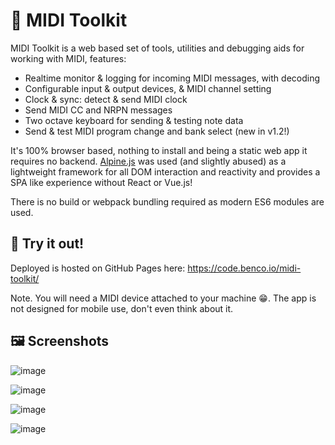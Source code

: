 # 🎹 MIDI Toolkit

MIDI Toolkit is a web based set of tools, utilities and debugging aids for working with MIDI, features:

- Realtime monitor & logging for incoming MIDI messages, with decoding
- Configurable input & output devices, & MIDI channel setting
- Clock & sync: detect & send MIDI clock
- Send MIDI CC and NRPN messages
- Two octave keyboard for sending & testing note data
- Send & test MIDI program change and bank select (new in v1.2!)

It's 100% browser based, nothing to install and being a static web app it requires no backend. [Alpine.js](https://alpinejs.dev/) was used (and slightly abused) as a lightweight framework for all DOM interaction and reactivity and  provides a SPA like experience without React or Vue.js!

There is no build or webpack bundling required as modern ES6 modules are used. 

## 🚀 Try it out!

Deployed is hosted on GitHub Pages here: https://code.benco.io/midi-toolkit/

Note. You will need a MIDI device attached to your machine 😁. The app is not designed for mobile use, don't even think about it.

## 🖼️ Screenshots

![image](https://user-images.githubusercontent.com/14982936/146958577-e8490cc0-34d7-4245-ab5b-580d5192a010.png)

![image](https://user-images.githubusercontent.com/14982936/146958622-6d9ef08a-7939-4079-be30-495b16f9aa61.png)

![image](https://user-images.githubusercontent.com/14982936/146958648-d135243f-29ae-4cba-a10f-e9ba98d390e4.png)

![image](https://user-images.githubusercontent.com/14982936/146958689-c04bbb63-19ff-4986-8f9c-7ba9456bbfa6.png)